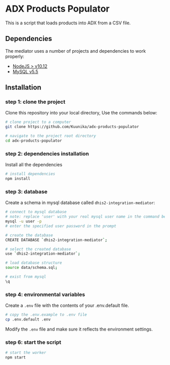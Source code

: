 # ADX Products Populator

This is a script that loads products into ADX from a CSV file.

## Dependencies

The mediator uses a number of projects and dependencies to work properly:

- [NodeJS > v10.12](https://nodejs.org/en/download/ "node")
- [MySQL v5.5](https://dev.mysql.com/downloads/mysql/ "mysql")

## Installation

### step 1: clone the project

Clone this repository into your local directory, Use the commands below:

```sh
# clone project to a computer
git clone https://github.com/Kuunika/adx-products-populator

# navigate to the project root directory
cd adx-products-populator
```

### step 2: dependencies installation

Install all the dependencies

```sh
# install dependencies
npm install
```

### step 3: database

Create a schema in mysql database called `dhis2-integration-mediator`:

```sh
# connect to mysql database
# note: replace 'user' with your real mysql user name in the command bellow
mysql -u user -p
# enter the specified user password in the prompt

# create the database
CREATE DATABASE `dhis2-integration-mediator`;

# select the created database
use `dhis2-integration-mediator`;

# load database structure
source data/schema.sql;

# exist from mysql
\q
```

### step 4:  environmental variables

Create a `.env` file with the contents of your .env.default file.

```sh
# copy the .env.example to .env file
cp .env.default .env
```

Modify the `.env` file and make sure it reflects the environment settings.

### step 6: start the script

```sh
# start the worker
npm start
```
